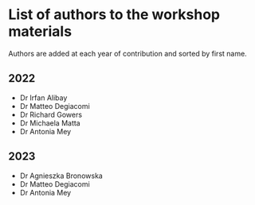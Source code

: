 # List of authors to the workshop materials

Authors are added at each year of contribution and sorted by first name.

## 2022

- Dr Irfan Alibay
- Dr Matteo Degiacomi
- Dr Richard Gowers
- Dr Michaela Matta
- Dr Antonia Mey

## 2023
- Dr Agnieszka Bronowska
- Dr Matteo Degiacomi
- Dr Antonia Mey
